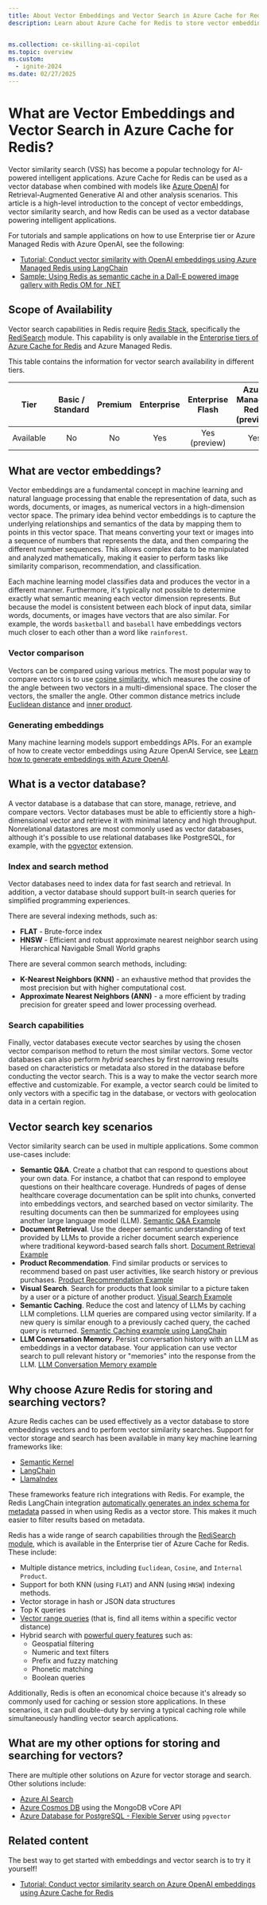```yaml
---
title: About Vector Embeddings and Vector Search in Azure Cache for Redis
description: Learn about Azure Cache for Redis to store vector embeddings and provide similarity search.


ms.collection: ce-skilling-ai-copilot
ms.topic: overview
ms.custom:
  - ignite-2024
ms.date: 02/27/2025
---
```


# What are Vector Embeddings and Vector Search in Azure Cache for Redis?

Vector similarity search (VSS) has become a popular technology for AI-powered intelligent applications. Azure Cache for Redis can be used as a vector database when combined with models like [Azure OpenAI](/azure/ai-services/openai/overview) for Retrieval-Augmented Generative AI and other analysis scenarios. This article is a high-level introduction to the concept of vector embeddings, vector similarity search, and how Redis can be used as a vector database powering intelligent applications.

For tutorials and sample applications on how to use Enterprise tier or Azure Managed Redis with Azure OpenAI, see the following:

- [Tutorial: Conduct vector similarity with OpenAI embeddings using Azure Managed Redis using LangChain](tutorial-vector-similarity.md)
- [Sample: Using Redis as semantic cache in a Dall-E powered image gallery with Redis OM for .NET](https://github.com/Azure-Samples/azure-redis-dalle-semantic-caching)

## Scope of Availability

Vector search capabilities in Redis require [Redis Stack](https://redis.io/docs/latest/operate/oss_and_stack/stack-with-enterprise/), specifically the [RediSearch](https://redis.io/docs/interact/search-and-query/) module. This capability is only available in the [Enterprise tiers of Azure Cache for Redis](redis-modules.md) and Azure Managed Redis.

This table contains the information for vector search availability in different tiers.

| Tier      | Basic / Standard | Premium | Enterprise | Enterprise Flash | Azure Managed Redis (preview) |
|-----------|:----------------:|:-------:|:----------:|:----------------:|:-----------------------------:|
| Available | No               | No      | Yes        | Yes (preview)    | Yes                           |

## What are vector embeddings?

Vector embeddings are a fundamental concept in machine learning and natural language processing that enable the representation of data, such as words, documents, or images, as numerical vectors in a high-dimension vector space. The primary idea behind vector embeddings is to capture the underlying relationships and semantics of the data by mapping them to points in this vector space. That means converting your text or images into a sequence of numbers that represents the data, and then comparing the different number sequences. This allows complex data to be manipulated and analyzed mathematically, making it easier to perform tasks like similarity comparison, recommendation, and classification.

Each machine learning model classifies data and produces the vector in a different manner. Furthermore, it's typically not possible to determine exactly what semantic meaning each vector dimension represents. But because the model is consistent between each block of input data, similar words, documents, or images have vectors that are also similar. For example, the words `basketball` and `baseball` have embeddings vectors much closer to each other than a word like `rainforest`.

### Vector comparison

Vectors can be compared using various metrics. The most popular way to compare vectors is to use [cosine similarity](https://en.wikipedia.org/wiki/Cosine_similarity), which measures the cosine of the angle between two vectors in a multi-dimensional space. The closer the vectors, the smaller the angle. Other common distance metrics include [Euclidean distance](https://en.wikipedia.org/wiki/Euclidean_distance) and [inner product](https://en.wikipedia.org/wiki/Inner_product_space).

### Generating embeddings

Many machine learning models support embeddings APIs. For an example of how to create vector embeddings using Azure OpenAI Service, see [Learn how to generate embeddings with Azure OpenAI](/azure/ai-services/openai/how-to/embeddings).

## What is a vector database?

A vector database is a database that can store, manage, retrieve, and compare vectors. Vector databases must be able to efficiently store a high-dimensional vector and retrieve it with minimal latency and high throughput. Nonrelational datastores are most commonly used as vector databases, although it's possible to use relational databases like PostgreSQL, for example, with the [pgvector](https://github.com/pgvector/pgvector) extension.

### Index and search method

Vector databases need to index data for fast search and retrieval. In addition, a vector database should support built-in search queries for simplified programming experiences.

There are several indexing methods, such as:

- **FLAT** - Brute-force index
- **HNSW** - Efficient and robust approximate nearest neighbor search using Hierarchical Navigable Small World graphs

There are several common search methods, including:

- **K-Nearest Neighbors (KNN)** - an exhaustive method that provides the most precision but with higher computational cost.
- **Approximate Nearest Neighbors (ANN)** - a more efficient by trading precision for greater speed and lower processing overhead.

### Search capabilities

Finally, vector databases execute vector searches by using the chosen vector comparison method to return the most similar vectors. Some vector databases can also perform _hybrid_ searches by first narrowing results based on characteristics or metadata also stored in the database before conducting the vector search. This is a way to make the vector search more effective and customizable. For example, a vector search could be limited to only vectors with a specific tag in the database, or vectors with geolocation data in a certain region.

## Vector search key scenarios

Vector similarity search can be used in multiple applications. Some common use-cases include:

- **Semantic Q&A**. Create a chatbot that can respond to questions about your own data. For instance, a chatbot that can respond to employee questions on their healthcare coverage. Hundreds of pages of dense healthcare coverage documentation can be split into chunks, converted into embeddings vectors, and searched based on vector similarity. The resulting documents can then be summarized for employees using another large language model (LLM). [Semantic Q&A Example](https://techcommunity.microsoft.com/blog/azuredevcommunityblog/vector-similarity-search-with-azure-cache-for-redis-enterprise/3822059)
- **Document Retrieval**. Use the deeper semantic understanding of text provided by LLMs to provide a richer document search experience where traditional keyword-based search falls short. [Document Retrieval Example](https://github.com/RedisVentures/redis-arXiv-search)
- **Product Recommendation**. Find similar products or services to recommend based on past user activities, like search history or previous purchases. [Product Recommendation Example](https://github.com/RedisVentures/LLM-Recommender)
- **Visual Search**. Search for products that look similar to a picture taken by a user or a picture of another product. [Visual Search Example](https://github.com/RedisVentures/redis-product-search)
- **Semantic Caching**. Reduce the cost and latency of LLMs by caching LLM completions. LLM queries are compared using vector similarity. If a new query is similar enough to a previously cached query, the cached query is returned. [Semantic Caching example using LangChain](https://python.langchain.com/docs/integrations/llm_caching/#redis-cache)
- **LLM Conversation Memory**. Persist conversation history with an LLM as embeddings in a vector database. Your application can use vector search to pull relevant history or "memories" into the response from the LLM. [LLM Conversation Memory example](https://github.com/continuum-llms/chatgpt-memory)

## Why choose Azure Redis for storing and searching vectors?

Azure Redis caches can be used effectively as a vector database to store embeddings vectors and to perform vector similarity searches. Support for vector storage and search has been available in many key machine learning frameworks like:

- [Semantic Kernel](https://github.com/microsoft/semantic-kernel)
- [LangChain](https://python.langchain.com/docs/integrations/vectorstores/redis)
- [LlamaIndex](https://gpt-index.readthedocs.io/en/latest/examples/vector_stores/RedisIndexDemo.html)

These frameworks feature rich integrations with Redis. For example, the Redis LangChain integration [automatically generates an index schema for metadata](https://python.langchain.com/docs/integrations/vectorstores/redis#inspecting-the-created-index) passed in when using Redis as a vector store. This makes it much easier to filter results based on metadata.

Redis has a wide range of search capabilities through the [RediSearch module](redis-modules.md#redisearch), which is available in the Enterprise tier of Azure Cache for Redis. These include:

- Multiple distance metrics, including `Euclidean`, `Cosine`, and `Internal Product`.
- Support for both KNN (using `FLAT`) and ANN (using `HNSW`) indexing methods.
- Vector storage in hash or JSON data structures
- Top K queries
- [Vector range queries](https://redis.io/docs/latest/develop/interact/search-and-query/advanced-concepts/vectors/#range-queries) (that is, find all items within a specific vector distance)
- Hybrid search with [powerful query features](https://redis.io/docs/interact/search-and-query/) such as:
  - Geospatial filtering
  - Numeric and text filters
  - Prefix and fuzzy matching
  - Phonetic matching
  - Boolean queries

Additionally, Redis is often an economical choice because it's already so commonly used for caching or session store applications. In these scenarios, it can pull double-duty by serving a typical caching role while simultaneously handling vector search applications.

## What are my other options for storing and searching for vectors?

There are multiple other solutions on Azure for vector storage and search. Other solutions include:

- [Azure AI Search](/azure/search/vector-search-overview)
- [Azure Cosmos DB](/azure/cosmos-db/mongodb/vcore/vector-search) using the MongoDB vCore API
- [Azure Database for PostgreSQL - Flexible Server](/azure/postgresql/flexible-server/how-to-use-pgvector) using `pgvector`

## Related content

The best way to get started with embeddings and vector search is to try it yourself!

- [Tutorial: Conduct vector similarity search on Azure OpenAI embeddings using Azure Cache for Redis](tutorial-vector-similarity.md)
